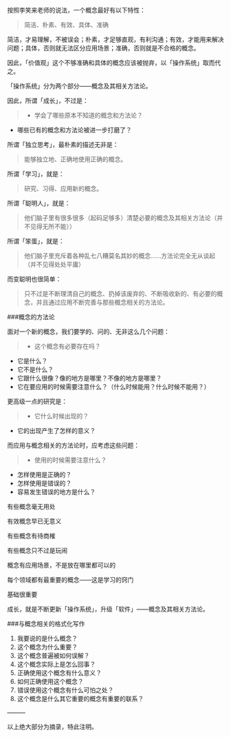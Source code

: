 按照李笑来老师的说法，一个概念最好有以下特性：

> 简洁、朴素、有效、具体、准确

简洁，才易理解，不被误会；朴素，才足够直观，有利沟通；有效，才能用来解决问题；具体，否则就无法区分应用场景；准确，否则就是不合格的概念。

因此，「价值观」这个不够准确和具体的概念应该被抛弃，以「操作系统」取而代之。

「操作系统」分为两个部分——概念及其相关方法论。

因此，所谓「成长」，不过是：

>- 学会了哪些原本不知道的概念和方法论？
- 哪些已有的概念和方法论被进一步打磨了？

所谓「独立思考」，最朴素的描述无非是：

> 能够独立地、正确地使用正确的概念。

所谓「学习」，就是：

> 研究、习得、应用新的概念。

所谓「聪明人」，就是：

>他们脑子里有很多很多（起码足够多）清楚必要的概念及其相关方法论（并不见得无所不能））

所谓「笨蛋」，就是：

> 他们脑子里充斥着各种乱七八糟莫名其妙的概念……方法论完全无从谈起（并不见得处处平庸）

而变聪明也很简单：

> 只不过是不断理清自己的概念、扔掉该废弃的、不断吸收新的、有必要的概念，并且通过应用不断完善与那些概念相关的方法论。

###概念的方法论

面对一个新的概念，我们要学的、问的、无非这么几个问题：

>- 这个概念有必要存在吗？
- 它是什么？
- 它不是什么？
- 它跟什么很像？像的地方是哪里？不像的地方是哪里？
- 它在要应用的时候需要注意什么？（什么时候能用？什么时候不能用？）

更高级一点的研究是：

>- 它什么时候出现的？
- 它的出现产生了怎样的意义？

而应用与概念相关的方法论时，应考虑这些问题：

>- 使用的时候需要注意什么？
- 怎样使用是正确的？
- 怎样使用是错误的？
- 容易发生错误的地方是什么？

有些概念毫无用处

有效概念早已无意义

有些概念有待商榷

有些概念只不过是玩闹

概念有应用场景，不是放在哪里都可以的

每个领域都有最重要的概念——这是学习的窍门

基础很重要

成长，就是不断更新「操作系统」，升级「软件」——概念及其相关方法论。

###与概念相关的格式化写作

1. 我要说的是什么概念？
2. 这个概念为什么重要？
3. 这个概念普遍被如何误解？
4. 这个概念实际上是怎么回事？
5. 正确使用这个概念有什么意义？
6. 如何正确使用这个概念？
7. 错误使用这个概念有什么可怕之处？
8. 这个概念是什么其它重要的概念有重要的联系？

———

以上绝大部分为摘录，特此注明。

